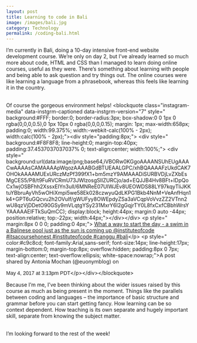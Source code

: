 ```yaml
---
layout: post
title: Learning to code in Bali
image: /images/bali.jpg
category: Technology
permalink: /coding-bali.html
---
```



I’m currently in Bali, doing a 10-day intensive front-end website development course. We’re only on day 2, but I’ve already learned so much more about code, HTML and CSS than I managed to learn doing online courses, useful as they were. There’s something about learning with people and being able to ask question and try things out. The online courses were like learning a language from a phrasebook, whereas this feels like learning it in the country.

<br>Of course the gorgeous environment helps! &lt;blockquote class="instagram-media" data-instgrm-captioned data-instgrm-version="7" style=" background:#FFF; border:0; border-radius:3px; box-shadow:0 0 1px 0 rgba(0,0,0,0.5),0 1px 10px 0 rgba(0,0,0,0.15); margin: 1px; max-width:658px; padding:0; width:99.375%; width:-webkit-calc(100% - 2px); width:calc(100% - 2px);"&gt;&lt;div style="padding:8px;"&gt; &lt;div style=" background:#F8F8F8; line-height:0; margin-top:40px; padding:37.4537037037037% 0; text-align:center; width:100%;"&gt; &lt;div style=" background:url(data:image/png;base64,iVBORw0KGgoAAAANSUhEUgAAACwAAAAsCAMAAAApWqozAAAABGdBTUEAALGPC/xhBQAAAAFzUkdCAK7OHOkAAAAMUExURczMzPf399fX1+bm5mzY9AMAAADiSURBVDjLvZXbEsMgCES5/P8/t9FuRVCRmU73JWlzosgSIIZURCjo/ad+EQJJB4Hv8BFt+IDpQoCx1wjOSBFhh2XssxEIYn3ulI/6MNReE07UIWJEv8UEOWDS88LY97kqyTliJKKtuYBbruAyVh5wOHiXmpi5we58Ek028czwyuQdLKPG1Bkb4NnM+VeAnfHqn1k4+GPT6uGQcvu2h2OVuIf/gWUFyy8OWEpdyZSa3aVCqpVoVvzZZ2VTnn2wU8qzVjDDetO90GSy9mVLqtgYSy231MxrY6I2gGqjrTY0L8fxCxfCBbhWrsYYAAAAAElFTkSuQmCC); display:block; height:44px; margin:0 auto -44px; position:relative; top:-22px; width:44px;"&gt;&lt;/div&gt;&lt;/div&gt; &lt;p style=" margin:8px 0 0 0; padding:0 4px;"&gt; [What a way to start the day - a swim in a Balinese pool just as the sun is coming up @instituteofcode #itsacoursehonest #instituteofcode #canggu #bali](https://www.instagram.com/p/BTr8_rtDvxc/)&lt;/p&gt; &lt;p style=" color:#c9c8cd; font-family:Arial,sans-serif; font-size:14px; line-height:17px; margin-bottom:0; margin-top:8px; overflow:hidden; padding:8px 0 7px; text-align:center; text-overflow:ellipsis; white-space:nowrap;"&gt;A post shared by Antonia Mochan (@euonymblog) on

<time style=" font-family:Arial,sans-serif; font-size:14px; line-height:17px;" datetime="2017-05-04T22:13:04+00:00">May 4, 2017 at 3:13pm PDT</time>&lt;/p&gt;&lt;/div&gt;&lt;/blockquote&gt;

<script async="" defer="" src="//platform.instagram.com/en_US/embeds.js"></script>

Because I’m me, I’ve been thinking about the wider issues raised by this course as much as being present in the moment. Things like the parallels between coding and languages – the importance of basic structure and grammar before you can start getting fancy. How learning can be so context dependent. How teaching is its own separate and hugely important skill, separate from knowing the subject matter.

<br>I’m looking forward to the rest of the week!